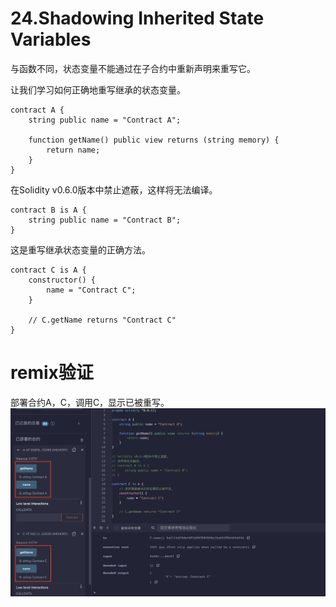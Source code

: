 # 24.Shadowing Inherited State Variables

与函数不同，状态变量不能通过在子合约中重新声明来重写它。

让我们学习如何正确地重写继承的状态变量。

```solidity
contract A {
    string public name = "Contract A";

    function getName() public view returns (string memory) {
        return name;
    }
}
```
在Solidity v0.6.0版本中禁止遮蔽，这样将无法编译。

```solidity
contract B is A {
    string public name = "Contract B";
}
```
这是重写继承状态变量的正确方法。
```solidity
contract C is A {
    constructor() {
        name = "Contract C";
    }

    // C.getName returns "Contract C"
}
```
# remix验证
部署合约A，C，调用C，显示已被重写。
![24-1.png](./img/24-1.png)
